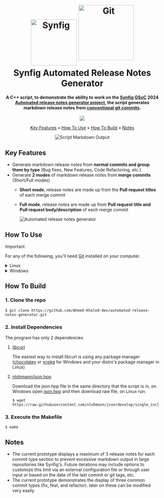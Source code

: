 <h1 align="center">
  <br>
    <img src="https://upload.wikimedia.org/wikipedia/commons/1/10/Synfig_logo.svg" alt="Synfig" width="150">
    <img src="https://avatars.githubusercontent.com/u/18133?s=280&v=4" alt="Git" width="180" style="position:relative; bottom:17px;">
  <br>
  Synfig Automated Release Notes Generator
  <br>
</h1>



<h4 align="center">A C++ script, to demonstrate the ability to work on the <a href="https://www.synfig.org/" target="_blank">Synfig</a> 
<a href="https://summerofcode.withgoogle.com/" target="_blank">GSoC</a> 2024 
<a href="https://synfig-docs-dev.readthedocs.io/en/latest/gsoc/2024/ideas.html#projects-ideas" target="_blank">Automated release notes generator project</a>, the script generates markdown release notes from <a href="https://www.conventionalcommits.org/en/v1.0.0/" target="_blank">conventional git commits</a>.</h4>

<p align="center">
<a href="https://ahmed-khaled-dev.github.io/automated-release-notes-generator/files.html">
        <img src="https://img.shields.io/badge/Code Docs- Webpage-blue?style=for-the-badge&logo=none" >
</a>
</p>

<p align="center">
  <a href="#key-features">Key Features</a> •
  <a href="#how-to-use">How To Use</a> •
  <a href="#how-to-build">How To Build</a> •
  <a href="#notes">Notes</a>
</p>

<p align="center">
    <img src="https://i.imgur.com/Wsld5Xz.png" alt="Script Markdown Output">
</p>

## Key Features
- Generate markdown release notes from **normal commits and group them by type** (Bug fixes, New Features, Code Refactoring, etc.)
- Generate **2 modes** of markdown release notes from **merge commits** (Short/Full modes)
  - **Short mode**, release notes are made up from the **Pull request titles** of each merge commit
  - **Full mode**, release notes are made up from **Pull request title and Pull request body/description** of each merge commit
    
    <img src="https://i.imgur.com/Z8LRRgz.png" alt="Automated release notes generator">

## How To Use

> [!IMPORTANT]
> For any of the following, you'll need <a href="https://git-scm.com/" target="_blank">Git</a> installed on your computer.

<details>
  <summary>Linux</summary>
  
  1. Download the [AppImage](https://drive.google.com/file/d/1blyizMY7ejLM9J2-BILO_K0kKfU_UZsl/view?usp=sharing)
   
  2. Copy the AppImage into a directory that contains a git repo that uses conventional commits, If you don't have a repo that uses conventional commits, you can download <a href="https://drive.google.com/drive/folders/1RSMgekJLUEygaDpKpFud_DdF0AQTsKRx?usp=sharing" target="_blank">Synfig's .git folder</a> and test the script on it
   
  3. Make the AppImage executable
      ```
      $ chmod +x release_notes_generator.AppImage
      ```
  4. Run the AppImage from the command line using suitable parameters
      ``` 
      $ ./release_notes_generator.AppImage commit_type [release_notes_mode]
      ```
      1. Generate release notes from **normal commits**
          ``` 
          $ ./release_notes_generator.AppImage n
          ```
      2. Generate **short** release notes from **merge commits** (Internet connection required)
          ``` 
          $ ./release_notes_generator.AppImage m s
          ```
      3. Generate **full** release notes from **merge commits** (Internet connection required)
          ``` 
          $ ./release_notes_generator.AppImage m f
          ```
</details>
<details>
  <summary>Windows</summary>
  
  1. Download the <a href="https://drive.google.com/drive/folders/1ustJy8Znff_TrAfIbGwQJpSmiq4ULA_h?usp=sharing" target="_blank">executable and dlls</a>
   
  2. Copy the files into a directory that contains a git repo that uses conventional commits, If you don't have a repo that uses conventional commits, you can download <a href="https://drive.google.com/drive/folders/1RSMgekJLUEygaDpKpFud_DdF0AQTsKRx?usp=sharing" target="_blank">Synfig's .git folder</a> and test the script on it
   
  3. Run the executable from the command line using suitable parameters
      ``` 
      $ release_notes_generator commit_type [release_notes_mode]
      ```
      1. Generate release notes from **normal commits**
          ``` 
          $ release_notes_generator n
          ```
      2. Generate **short** release notes from **merge commits** (Internet connection required)
          ``` 
          $ release_notes_generator m s
          ```
      3. Generate **full** release notes from **merge commits** (Internet connection required)
          ```
          $ release_notes_generator m f
          ```
</details>

## How To Build

  ### 1. Clone the repo
  ```
  $ git clone https://github.com/Ahmed-Khaled-dev/automated-release-notes-generator.git
  ```

  ### 2. Install Dependencies
  The program has only 2 dependencies

  1. [libcurl](https://github.com/curl/curl)
    
      The easiest way to install libcurl is using any package manager ([chocolatey](https://github.com/chocolatey/choco) or [vcpkg](https://github.com/microsoft/vcpkg) for Windows and your distro's package manager in Linux)
    
  2. [nlohmann/json.hpp](https://github.com/nlohmann/json)
      
      Download the json.hpp file in the same directory that the script is in, on Windows open [json.hpp](https://github.com/nlohmann/json/blob/develop/single_include/nlohmann/json.hpp) and then download raw file, 
      on Linux run:

        ```
        $ wget https://raw.githubusercontent.com/nlohmann/json/develop/single_include/nlohmann/json.hpp
        ```
  
  ### 3. Execute the Makefile
  ```
  $ make
  ```

## Notes
- The current prototype displays a maximum of 3 release notes for each commit type section to prevent excessive markdown output in large repositories like Synfig's. Future iterations may include options to customize this limit via an external configuration file or through user input or based on the date of the last commit or git tags, etc.
- The current prototype demonstrates the display of three common commit types (fix, feat, and refactor). later on these can be modified very easily
